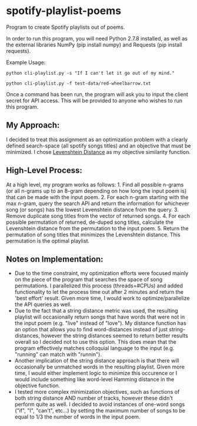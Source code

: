 # spotify-playlist-poems
Program to create Spotify playlists out of poems.

In order to run this program, you will need Python 2.7.8 installed, as well as the external libraries NumPy (pip install numpy) and Requests (pip install requests).

Example Usage:
	
	python cli-playlist.py -s "If I can't let it go out of my mind."

	python cli-playlist.py -f test-data/red-wheelbarrow.txt

Once a command has been run, the program will ask you to input the client secret for API access.  This will be provided to anyone who wishes to run this program.

## My Approach:
I decided to treat this assignment as an optimization problem with a clearly defined search-space (all spotify songs titles) and an objective that must be minimized.  I chose [Levenshtein Distance](http://en.wikipedia.org/wiki/Levenshtein_distance) as my objective similarity function.

## High-Level Process:
At a high level, my program works as follows:
	1. Find all possible n-grams (or all n-grams up to an 8-gram depending on how long the input poem is) that can be made with the input poem.
	2. For each n-gram starting with the max n-gram, query the search API and return the information for whichever song (or songs) has the lowest Levenshtein distance from the query.
	3. Remove duplicate song titles from the vector of returned songs.
	4. For each possible permutation of returned, de-duped song titles, calculate the Levenshtein distance from the permutation to the input poem.
	5. Return the permutation of song titles that minimizes the Levenshtein distance.  This permutation is the optimal playlist.

## Notes on Implementation:
* Due to the time constraint, my optimization efforts were focused mainly on the piece of the program that searches the space of song permutations.  I parallelized this process (threads=#CPUs) and added functionality to let the process time out after 2 minutes and return the 'best effort' result.  Given more time, I would work to optimize/parallelize the API queries as well.
* Due to the fact that a string distance metric was used, the resulting playlist will occasionally return songs that have words that were not in the input poem (e.g. "live" instead of "love").  My distance function has an option that allows you to find word-distances instead of just string-distances, however the string distances seemed to return better results overall so I decided not to use this option.  This does mean that the program effectively matches colloquial language to the input (e.g. "running" can match with "runnin").
* Another implication of the string distance approach is that there will occasionally be unmatched words in the resulting playlist.  Given more time, I would either implement logic to minimize this occurence or I would include something like word-level Hamming distance in the objective function.
* I tested more complex minimization objectives, such as functions of both string distance AND number of tracks, however these didn't perform quite as well.  I decided to avoid instances of one-word songs ("if", "I", "can't", etc...) by setting the maximum number of songs to be equal to 1/3 the number of words in the input poem.